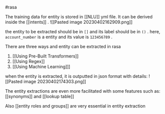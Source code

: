#rasa 

The training data for entity is stored in [[NLU]] yml file. It can be derived inside the [[intents]] . 
![[Pasted image 20230402162909.png]]

the entity to be extracted should be in `[]` and its label should be in `()`  . here, `account_number` is a entity and its value is `123456789` . 


There are three ways and entity can be extracted in rasa

1. [[Using Pre-Built Transformers]]
2. [[Using Regex]]
3. [[Using Machine Learning]]]

when the entity is extracted, it is outputted in json format with details: 
![[Pasted image 20230402174303.png]]


The entity extractions are even more facilitated with some features such as:
[[synonyms]] and [[lookup table]]


Also [[entity roles and groups]] are very essential in entity extraction 
